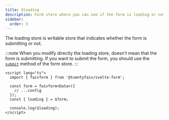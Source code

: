 ```yaml
---
title: $loading
description: Form store where you can see if the form is loading or not
sidebar:
  order: 3
---
```


The loading store is writable store that indicates whether the form is submitting or not.

:::note
When you modify directly the loading store, doesn't mean that the form is submitting. If you want to submit the form, you should use the [`submit`](/context/submit) method of the form store.
:::

```svelte {7}
<script lang="ts">
  import { faivform } from '@tuentyfaiv/svelte-form';

  const form = faivform<Data>({
    // ...config
  });
  const { loading } = $form;

  console.log($loading);
</script>
```